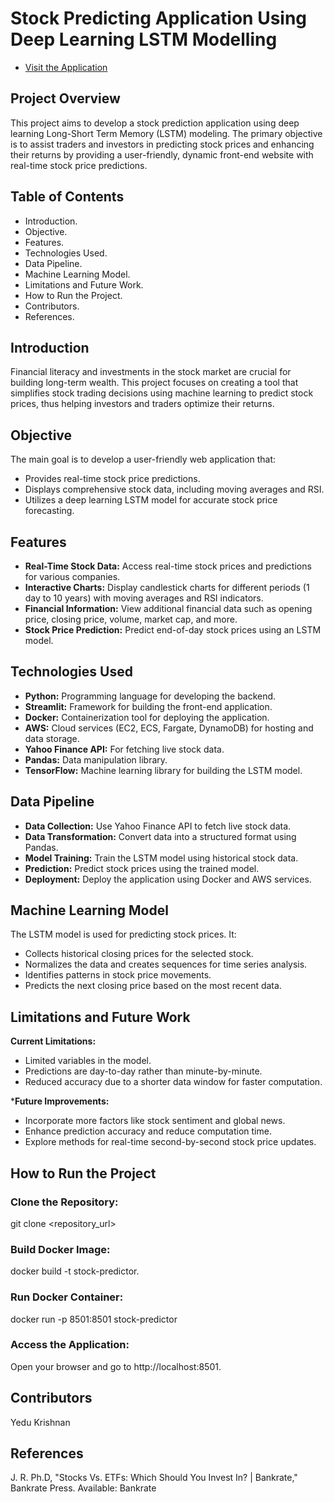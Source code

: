 # Stock Predicting Application Using Deep Learning LSTM Modelling

- [Visit the Application](https://stockpredictor-wbptabbzh6qfrmr2no8js4.streamlit.app/)

## Project Overview
This project aims to develop a stock prediction application using deep learning Long-Short Term Memory (LSTM) modeling. The primary objective is to assist traders and investors in predicting stock prices and enhancing their returns by providing a user-friendly, dynamic front-end website with real-time stock price predictions.

## Table of Contents
- Introduction.
- Objective.
- Features.
- Technologies Used.
- Data Pipeline.
- Machine Learning Model.
- Limitations and Future Work.
- How to Run the Project.
- Contributors.
- References.

## Introduction
Financial literacy and investments in the stock market are crucial for building long-term wealth. This project focuses on creating a tool that simplifies stock trading decisions using machine learning to predict stock prices, thus helping investors and traders optimize their returns.

## Objective
The main goal is to develop a user-friendly web application that:
- Provides real-time stock price predictions.
- Displays comprehensive stock data, including moving averages and RSI.
- Utilizes a deep learning LSTM model for accurate stock price forecasting.
 
## Features
- **Real-Time Stock Data:** Access real-time stock prices and predictions for various companies.
- **Interactive Charts:** Display candlestick charts for different periods (1 day to 10 years) with moving averages and RSI indicators.
- **Financial Information:** View additional financial data such as opening price, closing price, volume, market cap, and more.
- **Stock Price Prediction:** Predict end-of-day stock prices using an LSTM model.

## Technologies Used
- **Python:** Programming language for developing the backend.
- **Streamlit:** Framework for building the front-end application.
- **Docker:** Containerization tool for deploying the application.
- **AWS:** Cloud services (EC2, ECS, Fargate, DynamoDB) for hosting and data storage.
- **Yahoo Finance API:** For fetching live stock data.
- **Pandas:** Data manipulation library.
- **TensorFlow:** Machine learning library for building the LSTM model.

## Data Pipeline
- **Data Collection:** Use Yahoo Finance API to fetch live stock data.
- **Data Transformation:** Convert data into a structured format using Pandas.
- **Model Training:** Train the LSTM model using historical stock data.
- **Prediction:** Predict stock prices using the trained model.
- **Deployment:** Deploy the application using Docker and AWS services.

## Machine Learning Model
The LSTM model is used for predicting stock prices. It:
- Collects historical closing prices for the selected stock.
- Normalizes the data and creates sequences for time series analysis.
- Identifies patterns in stock price movements.
- Predicts the next closing price based on the most recent data.

## Limitations and Future Work

**Current Limitations:**
- Limited variables in the model.
- Predictions are day-to-day rather than minute-by-minute.
- Reduced accuracy due to a shorter data window for faster computation.

***Future Improvements:**
- Incorporate more factors like stock sentiment and global news.
- Enhance prediction accuracy and reduce computation time.
- Explore methods for real-time second-by-second stock price updates.

## How to Run the Project

### Clone the Repository:
git clone <repository_url>

### Build Docker Image:
docker build -t stock-predictor.

### Run Docker Container:
docker run -p 8501:8501 stock-predictor

### Access the Application:
Open your browser and go to http://localhost:8501.

## Contributors

Yedu Krishnan


## References
J. R. Ph.D, "Stocks Vs. ETFs: Which Should You Invest In? | Bankrate," Bankrate Press. Available: Bankrate
